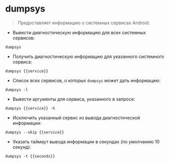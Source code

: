 # dumpsys

> Предоставляет информацию о системных сервисах Android.

- Вывести диагностическую информацию для всех системных сервисов:

`dumpsys`

- Получить диагностическую информацию для указанного системного сервиса:

`dumpsys {{service}}`

- Список всех сервисов, о которых `dumpsys` может дать информацию:

`dumpsys -l`

- Вывести аргументы для сервиса, указанного в запросе:

`dumpsys {{service}} -h`

- Исключить указанный сервис из вывода диагностической информации:

`dumpsys --skip {{service}}`

- Указать таймаут вывода информации в секундах (по умолчанию 10 секунд):

`dumpsys -t {{seconds}}`
